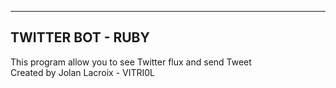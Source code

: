 ***
## TWITTER BOT - RUBY

This program allow you to see Twitter flux and send Tweet<br>
Created by Jolan Lacroix - VITRI0L
